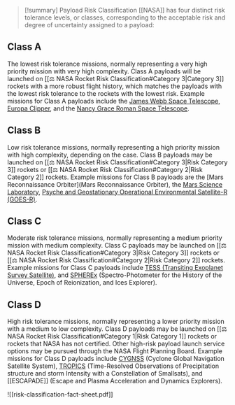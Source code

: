 >[!summary] Payload Risk Classification
[[NASA]] has four distinct risk tolerance levels, or classes, corresponding to the acceptable risk and degree of uncertainty assigned to a payload:
## Class A
The lowest risk tolerance missions, normally representing a very high priority mission with very high complexity. Class A payloads will be launched on [[⚖️ NASA Rocket Risk Classification#Category 3|Category 3]] rockets with a more robust flight history, which matches the payloads with the lowest risk tolerance to the rockets with the lowest risk. Example missions for Class A payloads include the [James Webb Space Telescope](https://science.nasa.gov/mission/webb/), [Europa Clipper](https://science.nasa.gov/mission/europa-clipper/), and the [Nancy Grace Roman Space Telescope](https://roman.gsfc.nasa.gov/).
## Class B 
Low risk tolerance missions, normally representing a high priority mission with high complexity, depending on the case. Class B payloads may be launched on [[⚖️ NASA Rocket Risk Classification#Category 3|Risk Category 3]] rockets or [[⚖️ NASA Rocket Risk Classification#Category 2|Risk Category 2]] rockets. Example missions for Class B payloads are the [Mars Reconnaissance Orbiter](Mars Reconnaissance Orbiter), the [Mars Science Laboratory](https://science.nasa.gov/mission/msl-curiosity/), [Psyche and Geostationary Operational Environmental Satellite-R (GOES-R)](https://www.goes-r.gov/).

## Class C 
Moderate risk tolerance missions, normally representing a medium priority mission with medium complexity. Class C payloads may be launched on  [[⚖️ NASA Rocket Risk Classification#Category 3|Risk Category 3]]  rockets or [[⚖️ NASA Rocket Risk Classification#Category 2|Risk Category 2]] rockets. Example missions for Class C payloads include [TESS (Transiting Exoplanet Survey Satellite)](https://exoplanets.nasa.gov/tess/), and [SPHEREx](https://www.jpl.nasa.gov/missions/spherex/) (Spectro-Photometer for the History of the Universe, Epoch of Reionization, and Ices Explorer).

## Class D
High risk tolerance missions, normally representing a lower priority mission with a medium to low complexity. Class D payloads may be launched on [[⚖️ NASA Rocket Risk Classification#Category 1|Risk Category 1]] rockets or rockets that NASA has not certified. Other high-risk payload launch service options may be pursued through the NASA Flight Planning Board. Example missions for Class D payloads include [CYGNSS](https://science.nasa.gov/mission/cygnss/) (Cyclone Global Navigation Satellite System), [TROPICS](https://weather.ndc.nasa.gov/tropics/) (Time-Resolved Observations of Precipitation structure and storm Intensity with a Constellation of Smallsats), and [[ESCAPADE]] (Escape and Plasma Acceleration and Dynamics Explorers).

![[risk-classification-fact-sheet.pdf]]